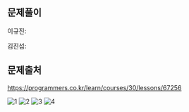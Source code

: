 ## 문제풀이
이규진: 

김진섭: 
## 문제출처
https://programmers.co.kr/learn/courses/30/lessons/67256

![1](https://user-images.githubusercontent.com/83795383/128621665-fe00a3b5-a55b-44b0-80a7-94f2d684bd8f.jpg)
![2](https://user-images.githubusercontent.com/83795383/128621666-15072cd8-77f8-4424-885e-bb369c8cbf34.jpg)
![3](https://user-images.githubusercontent.com/83795383/128621667-c1ea7b57-cdd2-4297-bb09-220a3ca3028d.jpg)
![4](https://user-images.githubusercontent.com/83795383/128621668-e1eeacb8-f0de-4974-9be7-df5464fdb4a3.jpg)
